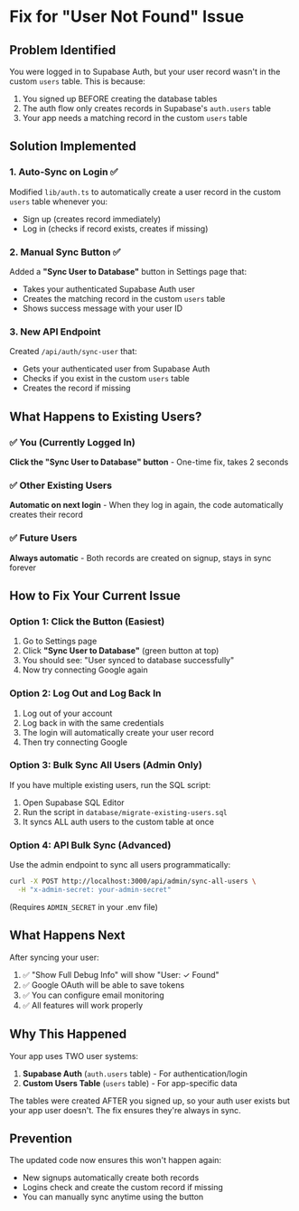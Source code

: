 # Fix for "User Not Found" Issue

## Problem Identified
You were logged in to Supabase Auth, but your user record wasn't in the custom `users` table. This is because:
1. You signed up BEFORE creating the database tables
2. The auth flow only creates records in Supabase's `auth.users` table
3. Your app needs a matching record in the custom `users` table

## Solution Implemented

### 1. Auto-Sync on Login ✅
Modified `lib/auth.ts` to automatically create a user record in the custom `users` table whenever you:
- Sign up (creates record immediately)
- Log in (checks if record exists, creates if missing)

### 2. Manual Sync Button ✅
Added a **"Sync User to Database"** button in Settings page that:
- Takes your authenticated Supabase Auth user
- Creates the matching record in the custom `users` table
- Shows success message with your user ID

### 3. New API Endpoint
Created `/api/auth/sync-user` that:
- Gets your authenticated user from Supabase Auth
- Checks if you exist in the custom `users` table
- Creates the record if missing

## What Happens to Existing Users?

### ✅ You (Currently Logged In)
**Click the "Sync User to Database" button** - One-time fix, takes 2 seconds

### ✅ Other Existing Users
**Automatic on next login** - When they log in again, the code automatically creates their record

### ✅ Future Users
**Always automatic** - Both records are created on signup, stays in sync forever

## How to Fix Your Current Issue

### Option 1: Click the Button (Easiest)
1. Go to Settings page
2. Click **"Sync User to Database"** (green button at top)
3. You should see: "User synced to database successfully"
4. Now try connecting Google again

### Option 2: Log Out and Log Back In
1. Log out of your account
2. Log back in with the same credentials
3. The login will automatically create your user record
4. Then try connecting Google

### Option 3: Bulk Sync All Users (Admin Only)
If you have multiple existing users, run the SQL script:
1. Open Supabase SQL Editor
2. Run the script in `database/migrate-existing-users.sql`
3. It syncs ALL auth users to the custom table at once

### Option 4: API Bulk Sync (Advanced)
Use the admin endpoint to sync all users programmatically:
```bash
curl -X POST http://localhost:3000/api/admin/sync-all-users \
  -H "x-admin-secret: your-admin-secret"
```
(Requires `ADMIN_SECRET` in your .env file)

## What Happens Next

After syncing your user:
1. ✅ "Show Full Debug Info" will show "User: ✓ Found"
2. ✅ Google OAuth will be able to save tokens
3. ✅ You can configure email monitoring
4. ✅ All features will work properly

## Why This Happened

Your app uses TWO user systems:
1. **Supabase Auth** (`auth.users` table) - For authentication/login
2. **Custom Users Table** (`users` table) - For app-specific data

The tables were created AFTER you signed up, so your auth user exists but your app user doesn't. The fix ensures they're always in sync.

## Prevention

The updated code now ensures this won't happen again:
- New signups automatically create both records
- Logins check and create the custom record if missing
- You can manually sync anytime using the button
